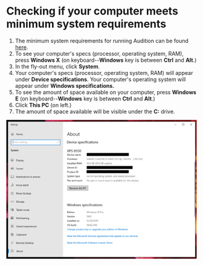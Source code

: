 # Checking if your computer meets minimum system requirements

1. The minimum system requirements for running Audition can be found [here](https://helpx.adobe.com/audition/system-requirements.html).
2. To see your computer's specs \(processor, operating system, RAM\), press **Windows X** \(on keyboard--**Windows** key is between **Ctrl** and **Alt**.\) 
3. In the fly-out menu, click **System**.
4. Your computer's specs \(processor, operating system, RAM\) will appear under **Device specifications**. Your computer's operating system will appear under **Windows specifications.**
5. To see the amount of space available on your computer, press **Windows E** \(on keyboard--**Windows** key is between **Ctrl** and **Alt**.\)
6. Click **This PC** \(on left.\)
7. The amount of space available will be visible under the **C:** drive.

![](../.gitbook/assets/pc-specs.png)

